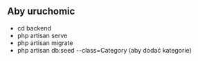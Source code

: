 <h2>Aby uruchomic</h2>
<ul>
    <li>cd backend</li>
    <li>php artisan serve</li>
    <li>php artisan migrate</li>
    <li>php artisan db:seed --class=Category (aby dodać kategorie)</li>
</ul>